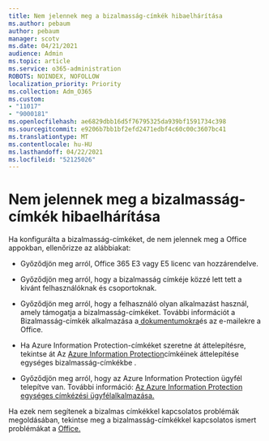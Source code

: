 ```yaml
---
title: Nem jelennek meg a bizalmasság-címkék hibaelhárítása
ms.author: pebaum
author: pebaum
manager: scotv
ms.date: 04/21/2021
audience: Admin
ms.topic: article
ms.service: o365-administration
ROBOTS: NOINDEX, NOFOLLOW
localization_priority: Priority
ms.collection: Adm_O365
ms.custom:
- "11017"
- "9000181"
ms.openlocfilehash: ae6829dbb16d5f76795325da939bf1591734c398
ms.sourcegitcommit: e9206b7bb1bf2efd2471edbf4c60c00c3607bc41
ms.translationtype: MT
ms.contentlocale: hu-HU
ms.lasthandoff: 04/22/2021
ms.locfileid: "52125026"
---
```

# <a name="troubleshoot-sensitivity-labels-not-appearing"></a>Nem jelennek meg a bizalmasság-címkék hibaelhárítása

Ha konfigurálta a bizalmasság-címkéket, de nem jelennek meg a Office appokban, ellenőrizze az alábbiakat:

- Győződjön meg arról, Office 365 E3 vagy E5 licenc van hozzárendelve.

- Győződjön meg arról, hogy a bizalmasság címkéje közzé lett tett a kívánt felhasználóknak és csoportoknak.

- Győződjön meg arról, hogy a felhasználó olyan alkalmazást használ, amely támogatja a bizalmasság-címkéket. További információt a Bizalmasság-címkék alkalmazása a[ dokumentumokra](https://go.microsoft.com/fwlink/?linkid=2106446)és az e-mailekre a Office.

- Ha Azure Information Protection-címkéket szeretne át áttelepítésre, tekintse át Az [Azure Information Protection](https://go.microsoft.com/fwlink/?linkid=2106056)címkéinek áttelepítése egységes bizalmasság-címkékbe .

- Győződjön meg arról, hogy az Azure Information Protection ügyfél telepítve van. További információ: [Az Azure Information Protection egységes címkézési ügyfélalkalmazása.](https://go.microsoft.com/fwlink/?linkid=2106374)

Ha ezek nem segítenek a bizalmas címkékkel kapcsolatos problémák megoldásában, tekintse meg a bizalmasság-címkékkel kapcsolatos ismert problémákat a [Office.](https://go.microsoft.com/fwlink/?linkid=2106447)
